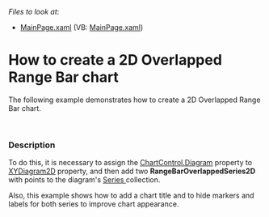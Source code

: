 <!-- default file list -->
*Files to look at*:

* [MainPage.xaml](./CS/OverlappedRangeBarChart/MainPage.xaml) (VB: [MainPage.xaml](./VB/OverlappedRangeBarChart/MainPage.xaml))
<!-- default file list end -->
# How to create a 2D Overlapped Range Bar chart


<p>The following example demonstrates how to create a 2D Overlapped Range Bar chart.</p><br />



<h3>Description</h3>

<p>To do this, it is necessary to assign the <a href="http://help.devexpress.com/#Silverlight/DevExpressXpfChartsChartControl_Diagramtopic"><u>ChartControl.Diagram</u></a> property to <a href="http://help.devexpress.com/#Silverlight/clsDevExpressXpfChartsXYDiagram2Dtopic"><u>XYDiagram2D</u></a> property, and then add two <strong>RangeBarOverlappedSeries2D</strong> with points to the diagram&#39;s <a href="http://documentation.devexpress.com/#Silverlight/DevExpressXpfChartsDiagram_Seriestopic"><u>Series</u></a><u> </u> collection. </p><p>Also, this example shows how to add a chart title and to hide markers and labels for both series to improve chart appearance.</p><br />


<br/>


